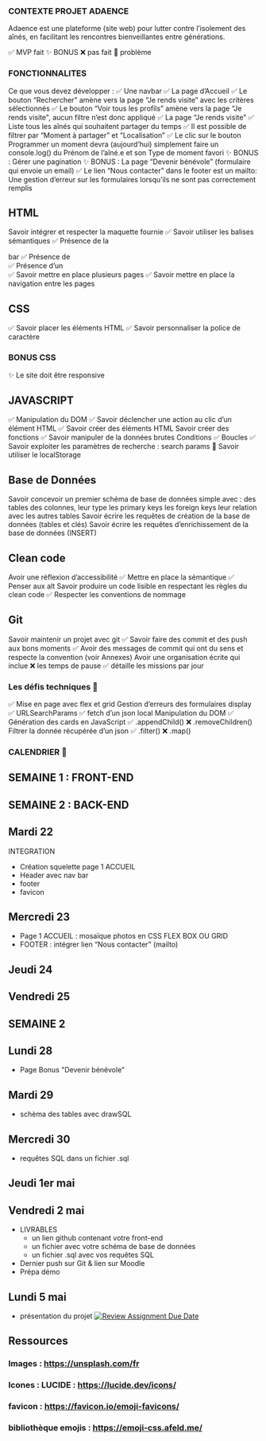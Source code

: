 ### CONTEXTE PROJET ADAENCE
Adaence est une plateforme (site web) pour lutter contre l’isolement des aînés, en facilitant les rencontres bienveillantes entre générations.


✅ MVP fait   ✨ BONUS   ❌ pas fait   📛 problème

### FONCTIONNALITES
Ce que vous devez développer :
 ✅ Une navbar
 ✅ La page d’Accueil
 ✅ Le bouton “Rechercher” amène vers la page “Je rends visite” avec les critères sélectionnés
 ✅ Le bouton “Voir tous les profils” amène vers la page “Je rends visite", aucun filtre n’est donc appliqué
 ✅ La page “Je rends visite”
 ✅ Liste tous les aînés qui souhaitent partager du temps
 ✅ Il est possible de filtrer par “Moment à partager” et “Localisation”
 ✅ Le clic sur le bouton Programmer un moment devra (aujourd’hui) simplement   faire un console.log() du Prénom de l’aîné.e et son Type de moment favori
 ✨ BONUS : Gérer une pagination
 ✨ BONUS : La page “Devenir bénévole” (formulaire qui envoie un email)
 ✅ Le lien “Nous contacter” dans le footer est un mailto:
 Une gestion d’erreur sur les formulaires lorsqu’ils ne sont pas correctement remplis

## HTML
Savoir intégrer et respecter la maquette fournie
 ✅ Savoir utiliser les balises sémantiques
 ✅ Présence de la <nav> bar
 ✅ Présence de <section>
 ✅ Présence d’un <footer>
 ✅ Savoir mettre en place plusieurs pages
 ✅ Savoir mettre en place la navigation entre les pages

 ## CSS
 ✅ Savoir placer les éléments HTML
 ✅ Savoir personnaliser la police de caractère
# BONUS CSS
 ✨ Le site doit être responsive

 ## JAVASCRIPT
 ✅ Manipulation du DOM
 ✅ Savoir déclencher une action au clic d’un élément HTML
 ✅ Savoir créer des éléments HTML
 Savoir créer des fonctions
	✅ Savoir manipuler de la données brutes
 Conditions
 ✅ Boucles
 ✅ Savoir exploiter les paramètres de recherche : search params
 📛 Savoir utiliser le localStorage

 ## Base de Données
 Savoir concevoir un premier schéma de base de données simple avec :
	des tables
	des colonnes, leur type
	les primary keys
	les foreign keys
	leur relation avec les autres tables
	Savoir écrire les requêtes de création de la base de données (tables et clés)
	Savoir écrire les requêtes d’enrichissement de la base de données (INSERT)

## Clean code
Avoir une réflexion d’accessibilité
 ✅ Mettre en place la sémantique
 ✅ Penser aux alt
 Savoir produire un code lisible en respectant les règles du clean code
	✅  Respecter les conventions de nommage

## Git
Savoir maintenir un projet avec git
 ✅ Savoir faire des commit et des push aux bons moments
 ✅ Avoir des messages de commit qui ont du sens et respecte la convention (voir Annexes)
Avoir une organisation écrite qui inclue
 ❌ les temps de pause
 ✅ détaille les missions par jour

 ### Les défis techniques 💪
 ✅ Mise en page avec flex et grid
 Gestion d’erreurs des formulaires
 	display
 ✅ URLSearchParams
 ✅ fetch d’un json local
 Manipulation du DOM
 	✅ Génération des cards en JavaScript
		✅ .appendChild()
		❌ .removeChildren()
 Filtrer la donnée récupérée d’un json
 	✅ .filter()
 	❌ .map()

### CALENDRIER 📅
## SEMAINE 1 : FRONT-END
## SEMAINE 2 : BACK-END

## Mardi 22
INTEGRATION
- Création squelette page 1 ACCUEIL
- Header avec nav bar
- footer
- favicon

## Mercredi 23
- Page 1 ACCUEIL : mosaïque photos en CSS FLEX BOX OU GRID
- FOOTER : intégrer lien “Nous contacter” (mailto)
## Jeudi 24
## Vendredi 25


## SEMAINE 2

## Lundi 28
- Page Bonus "Devenir bénévole"
## Mardi 29
- schèma des tables avec drawSQL
## Mercredi 30
- requêtes SQL dans un fichier .sql
## Jeudi 1er mai

## Vendredi 2 mai
- LIVRABLES
	- un lien github contenant votre front-end
	- un fichier avec votre schéma de base de données
	- un fichier .sql avec vos requêtes SQL
- Dernier push sur Git & lien sur Moodle
- Prépa démo

## Lundi 5 mai
- présentation du projet
[![Review Assignment Due Date](https://classroom.github.com/assets/deadline-readme-button-22041afd0340ce965d47ae6ef1cefeee28c7c493a6346c4f15d667ab976d596c.svg)](https://classroom.github.com/a/c9R-q-e1)


## Ressources
# Images : https://unsplash.com/fr
# Icones : LUCIDE : https://lucide.dev/icons/
# favicon : https://favicon.io/emoji-favicons/
# bibliothèque emojis : https://emoji-css.afeld.me/


